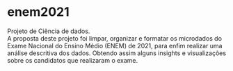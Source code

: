 # enem2021
Projeto de Ciência de dados.  
A proposta deste projeto foi limpar, organizar e formatar os microdados do Exame Nacional do Ensino Médio (ENEM) de 2021, para enfim realizar uma análise descritiva dos dados. Obtendo assim alguns insights e visualizações sobre os candidatos que realizaram o exame.

